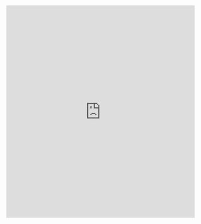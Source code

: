 <p><iframe allowfullscreen width="100%" height="569" class="google-slides-iframe" frameborder="0" scrolling="no" src="https://docs.google.com/presentation/d/e/2PACX-1vStwTHl2Uq2NKXqYDViu3YbdQz3I3HI5tvDyI4i4FfGiEXgvgruTE2Hn0NC44gFrj5UVnIYzmWpjhpZ/embed?start=false&amp;loop=false&amp;delayms=3000"></iframe></p>